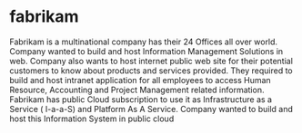 # fabrikam
Fabrikam is a multinational company has their 24 Offices all over world. Company wanted to build and host  Information Management Solutions in web. Company also wants to host internet public web site for their potential customers to know about products  and services provided. They required to build and host intranet application for all employees to access Human Resource,  Accounting and Project Management related information. Fabrikam has public Cloud subscription to use it as Infrastructure as a Service ( I-a-a-S) and Platform As A  Service. Company wanted to build and host this Information System in public cloud
